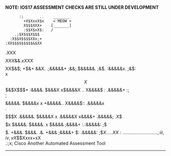 **NOTE: IOS17 ASSESSMENT CHECKS ARE STILL UNDER DEVELOPMENT**

          :;       ..    _______                                                         
            +X$XxxX$x    < MEOW >                                                          
            X$$$XXX+    [_______]                                                      
            :$$X$xX$:   /                                                          
        .;$X$$$X$$$                                                               
      :X$$X$$$$XXx;+                                                               
    :XX$$$$$$$$$&$XX                                                               
  .XXX$$$$$XXX$&&$.                                                               
  xXXX$$$$$XX$&$;   +$&+ &&X.  .;&&&&&+  ;&&;.$&&&&&.  ;&$. :&&&&&x. ;&$:         
  x$$X$$$&$X$$$+  :&&&&. $&&&X   x$&&&&X  ..   X&&&&$   :    .&&&&&+ :;           
  ;$$$$$$$$$$$$   &&&&&. $&&&&x  x +&&&&&..     X&&&&$::      .&&&&&x             
  .$$$$$$$$$$$X  .&&&&&. $&&&&X  x  .&&&&&X      x&&&&+        .&&&&&;            
  .X$$$$$$$$$$x   $&&&&. $&&&&.  x    $&&&&      ;&&&&+       :.:&&&&&:           
  ;$$$$$$$$$$$$$$.  +&&&. $&&&.  .&.    +&&&      ;&&&&+      $:  .&&&&&:          
  ;$$X.   ....XX:     ......     ..    ....      ......      ..  .......  , iii, iv, v 
    X$$$Xxxx+xX                                                                    
        .:;x;           Cisco Another Automated Assessment Tool  


___
